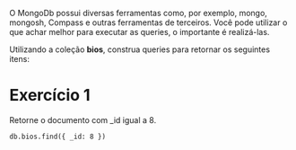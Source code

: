 O MongoDb possui diversas ferramentas como, por exemplo, mongo, mongosh, Compass e outras ferramentas de terceiros. Você pode utilizar o que achar melhor para executar as queries, o importante é realizá-las.

Utilizando a coleção **bios**, construa queries para retornar os seguintes itens:
# Exercício 1
Retorne o documento com _id igual a 8.

```
db.bios.find({ _id: 8 })
```